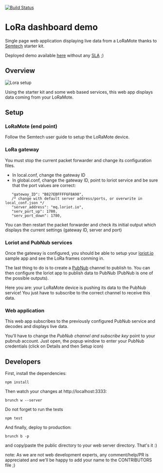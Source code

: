 [![Build Status](https://travis-ci.org/pierreroth/loraboard.svg?branch=master)](https://travis-ci.org/pierreroth/loraboard)

# LoRa dashboard demo

Single page web application displaying live data from a LoRaMote thanks to [Semtech](http://www.semtech.com/) starter kit.

Deployed demo available [here](http://loraserver.cloudapp.net/) without any [SLA](https://en.wikipedia.org/wiki/Service-level_agreement) ;)

## Overview

![Lora setup](https://raw.githubusercontent.com/pierreroth/loraboard/master/doc-images/setup_loramote.png)

Using the starter kit and some web based services, this web app displays data coming from your LoRaMote.

## Setup

### LoRaMote (end point)

Follow the Semtech user guide to setup the LoRaMote device.

### LoRa gateway

You must stop the current packet forwarder and change its configuration files.

* In local.conf, change the gateway ID
* In global.conf, change the gateway ID, point to loriot service and be sure that the port values are correct:
```
   "gateway_ID": "B827EBFFFF6F8A98",
   /* change with default server address/ports, or overwrite in local_conf.json */
   "server_address": "mq.loriot.io",
   "serv_port_up": 1780,
   "serv_port_down": 1780,
```
You can then restart the packet forwarder and check its initial output which displays the current settings (gateway ID, server and port)

### Loriot and PubNub services

Once the gateway is configured, you should be able to setup your [loriot.io](http://www.loriot.io) sample app and see the LoRa frames conming in.

The last thing to do is to create a [PubNub](http://www.pubnub.com) channel to publish to. You can then configure the loriot app to publish data to PubNub (PubNub is one of the possible outputs).

Here you are: your LoRaMote device is pushing its data to the PubNub service! You just have to subscribe to the correct channel to receive this data.

### Web application

This web app subscribes to the previously configured PubNub service and decodes and displays live data.

You'll have to change the *PubNub channel and subscribe key* point to your pubnub account. Just open, the popup window to enter your PubNub credentials (click on Details and then Setup icon)

## Developers

First, install the dependencies:

```
npm install
```
Then watch your changes at http://localhost:3333:

```
brunch w --server
```
Do not forget to run the tests

```
npm test
```
And finally, deploy to production:

```
brunch b -p
```
and copy/paste the public directory to your web server directory. That's it :)


note: As we are not web development experts, any comment/help/PR is appreciated and we'll be happy to add your name to the CONTRIBUTORS file ;)

